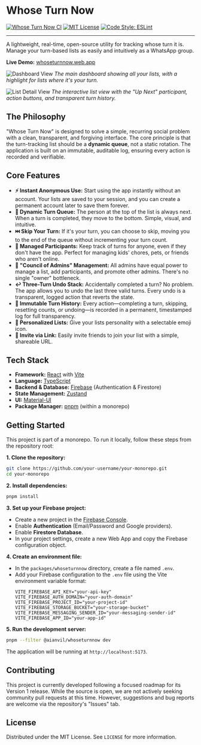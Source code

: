 # Whose Turn Now

[![Whose Turn Now CI](https://github.com/[YOUR_GITHUB_USERNAME]/[YOUR_REPO_NAME]/actions/workflows/ci.yml/badge.svg)](https://github.com/[YOUR_GITHUB_USERNAME]/[YOUR_REPO_NAME]/actions/workflows/ci.yml)
[![MIT License](https://img.shields.io/badge/License-MIT-green.svg)](https://choosealicense.com/licenses/mit/)
[![Code Style: ESLint](https://img.shields.io/badge/code%20style-ESLint-563d7c.svg)](https://eslint.org/)

---

A lightweight, real-time, open-source utility for tracking whose turn it is. Manage your turn-based lists as easily and intuitively as a WhatsApp group.

**Live Demo:** [whoseturnnow.web.app](https://whoseturnnow.web.app)

![Dashboard View](./docs/assets/screenshot-dashboard.png)
*The main dashboard showing all your lists, with a highlight for lists where it's your turn.*

![List Detail View](./docs/assets/screenshot-list-view.png)
*The interactive list view with the "Up Next" participant, action buttons, and transparent turn history.*

## The Philosophy

"Whose Turn Now" is designed to solve a simple, recurring social problem with a clean, transparent, and forgiving interface. The core principle is that the turn-tracking list should be a **dynamic queue**, not a static rotation. The application is built on an immutable, auditable log, ensuring every action is recorded and verifiable.

## Core Features

*   **⚡️ Instant Anonymous Use:** Start using the app instantly without an account. Your lists are saved to your session, and you can create a permanent account later to save them forever.
*   **🔄 Dynamic Turn Queue:** The person at the top of the list is always next. When a turn is completed, they move to the bottom. Simple, visual, and intuitive.
*   **⏭️ Skip Your Turn:** If it's your turn, you can choose to skip, moving you to the end of the queue without incrementing your turn count.
*   **👥 Managed Participants:** Keep track of turns for anyone, even if they don't have the app. Perfect for managing kids' chores, pets, or friends who aren't online.
*   **🤝 "Council of Admins" Management:** All admins have equal power to manage a list, add participants, and promote other admins. There's no single "owner" bottleneck.
*   **↩️ Three-Turn Undo Stack:** Accidentally completed a turn? No problem. The app allows you to undo the last three valid turns. Every undo is a transparent, logged action that reverts the state.
*   **📜 Immutable Turn History:** Every action—completing a turn, skipping, resetting counts, or undoing—is recorded in a permanent, timestamped log for full transparency.
*   **🎨 Personalized Lists:** Give your lists personality with a selectable emoji icon.
*   **🔗 Invite via Link:** Easily invite friends to join your list with a simple, shareable URL.

## Tech Stack

*   **Framework:** [React](https://reactjs.org/) with [Vite](https://vitejs.dev/)
*   **Language:** [TypeScript](https://www.typescriptlang.org/)
*   **Backend & Database:** [Firebase](https://firebase.google.com/) (Authentication & Firestore)
*   **State Management:** [Zustand](https://github.com/pmndrs/zustand)
*   **UI:** [Material-UI](https://mui.com/)
*   **Package Manager:** [pnpm](https://pnpm.io/) (within a monorepo)

## Getting Started

This project is part of a monorepo. To run it locally, follow these steps from the repository root:

**1. Clone the repository:**
```bash
git clone https://github.com/your-username/your-monorepo.git
cd your-monorepo
```

**2. Install dependencies:**
```bash
pnpm install
```

**3. Set up your Firebase project:**
*   Create a new project in the [Firebase Console](https://console.firebase.google.com/).
*   Enable **Authentication** (Email/Password and Google providers).
*   Enable **Firestore Database**.
*   In your project settings, create a new Web App and copy the Firebase configuration object.

**4. Create an environment file:**
*   In the `packages/whoseturnnow` directory, create a file named `.env`.
*   Add your Firebase configuration to the `.env` file using the Vite environment variable format:
    ```
    VITE_FIREBASE_API_KEY="your-api-key"
    VITE_FIREBASE_AUTH_DOMAIN="your-auth-domain"
    VITE_FIREBASE_PROJECT_ID="your-project-id"
    VITE_FIREBASE_STORAGE_BUCKET="your-storage-bucket"
    VITE_FIREBASE_MESSAGING_SENDER_ID="your-messaging-sender-id"
    VITE_FIREBASE_APP_ID="your-app-id"
    ```

**5. Run the development server:**
```bash
pnpm --filter @aianvil/whoseturnnow dev
```
The application will be running at `http://localhost:5173`.

## Contributing

This project is currently developed following a focused roadmap for its Version 1 release. While the source is open, we are not actively seeking community pull requests at this time. However, suggestions and bug reports are welcome via the repository's "Issues" tab.

## License

Distributed under the MIT License. See `LICENSE` for more information.
